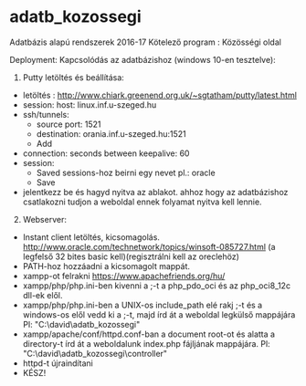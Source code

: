 # adatb_kozossegi
Adatbázis alapú rendszerek 2016-17 Kötelező program : Közösségi oldal

Deployment:
Kapcsolódás az adatbázishoz (windows 10-en tesztelve):  
1. Putty letöltés és beállítása:
  - letöltés : http://www.chiark.greenend.org.uk/~sgtatham/putty/latest.html
  - session: host: linux.inf.u-szeged.hu
  - ssh/tunnels:
    * source port: 1521
    * destination: orania.inf.u-szeged.hu:1521
    * Add
  - connection: seconds between keepalive: 60
  - session: 
    * Saved sessions-hoz beirni egy nevet pl.: oracle
    * Save
  - jelentkezz be és hagyd nyitva az ablakot. ahhoz hogy az adatbázishoz csatlakozni tudjon a weboldal ennek folyamat nyitva kell lennie.

2. Webserver:
  - Instant client letöltés, kicsomagolás. http://www.oracle.com/technetwork/topics/winsoft-085727.html (a legfelső 32 bites basic kell)(regisztrálni kell az oreclehöz)
  - PATH-hoz hozzáadni a kicsomagolt mappát. 
  - xampp-ot felrakni https://www.apachefriends.org/hu/
  - xampp/php/php.ini-ben kivenni a ;-t a php_pdo_oci és az php_oci8_12c dll-ek elől.
  - xampp/php/php.ini-ben a UNIX-os include_path elé rakj ;-t és a windows-os elől vedd ki a ;-t, majd írd át a weboldal legkülső mappájára Pl: "C:\david\adatb_kozossegi"  
  - xampp/apache/conf/httpd.conf-ban a document root-ot és alatta a directory-t írd át a weboldalunk index.php fájljának mappájára. Pl: "C:\david\adatb_kozossegi\controller"
  - httpd-t újraindítani
  - KÉSZ!
